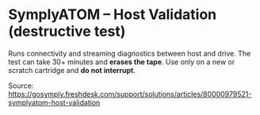 # SymplyATOM – Host Validation (destructive test)

Runs connectivity and streaming diagnostics between host and drive. The test can take 30+ minutes and **erases the tape**. Use only on a new or scratch cartridge and **do not interrupt**.

Source: https://gosymply.freshdesk.com/support/solutions/articles/80000979521-symplyatom-host-validation

